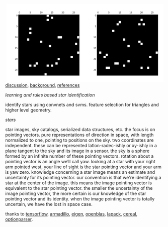 <img src="docs/images/star4b.png" align="right" height="250" width="250"/> <img src="docs/images/star4a.png" align="right" height="250" width="250"/>

[discussion](http://starid.org), [background](http://starid.org/about), [references](http://starid.org/references)

*learning and rules based star identification*

identify stars using convnets and svms. feature selection for triangles and higher level geometry.

*stars*

star images, sky catalogs, serialized data structures, etc. the focus is on pointing vectors. pure representations of direction in space, with length normalized to one, pointing to positions on the sky. two coordinates are independent. these can be represented latlon-radec-ishly or xy-ishly in a plane tangent to the sky and its image in a sensor. the sky is a sphere formed by an infinite number of these pointing vectors. rotation about a pointing vector is an angle we’ll call yaw. looking at a star with your right arm pointed west, your line of sight is the star pointing vector and your arm is yaw zero. knowledge concerning a star image means an estimate and uncertainty for its pointing vector. our convention is that we're identifying a star at the center of the image. this means the image pointing vector is equivalent to the star pointing vector. the smaller the uncertainty of the image pointing vector, the more certain is our knowledge of the star pointing vector and its identity. when the image pointing vector is totally uncertain, we have the lost in space case.

thanks to [tensorflow](http://github.com/tensorflow/tensorflow), [armadillo](http://arma.sourceforge.net), [eigen](http://eigen.tuxfamily.org/index.php), [openblas](http://www.openblas.net/), [lapack](http://www.netlib.org/lapack/), [cereal](http://github.com/USCiLab/cereal), [optionparser](http://optionparser.sourceforge.net).
